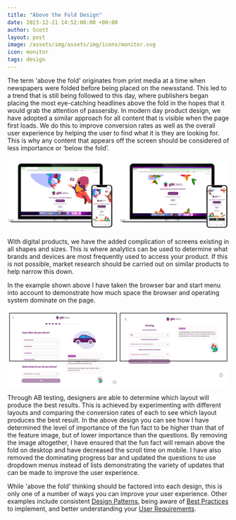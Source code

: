 ```yaml
---
title: "Above the Fold Design"
date: 2023-12-21 14:52:00:00 +00:00
author: Scott
layout: post
image: /assets/img/assets/img/icons/monitor.svg
icon: monitor
tags: design
---
```


The term 'above the fold' originates from print media at a time when newspapers were folded before being placed on the newsstand. This led to a trend that is still being followed to this day, where publishers began placing the most eye-catching headlines above the fold in the hopes that it would grab the attention of passersby. In modern day product design, we have adopted a similar approach for all content that is visible when the page first loads. We do this to improve conversion rates as well as the overall user experience by helping the user to find what it is they are looking for. This is why any content that appears off the screen should be considered of less importance or ‘below the fold’. 

<img src="/assets/img/abovethefold1.png"/>

With digital products, we have the added complication of screens existing in all shapes and sizes. This is where analytics can be used to determine what brands and devices are most frequently used to access your product. If this is not possible, market research should be carried out on similar products to help narrow this down. 

In the example shown above I have taken the browser bar and start menu into account to demonstrate how much space the browser and operating system dominate on the page. 

<img src="/assets/img/abovethefold2.png"/>

Through AB testing, designers are able to determine which layout will produce the best results. This is achieved by experimenting with different layouts and comparing the conversion rates of each to see which layout produces the best result. In the above design you can see how I have determined the level of importance of the fun fact to be higher than that of the feature image, but of lower importance than the questions. By removing the image altogether, I have ensured that the fun fact will remain above the fold on desktop and have decreased the scroll time on mobile. I have also removed the dominating progress bar and updated the questions to use dropdown menus instead of lists demonstrating the variety of updates that can be made to improve the user experience. 

While 'above the fold' thinking should be factored into each design, this is only one of a number of ways you can improve your user experience. Other examples include consistent [Design Patterns](/2023/10/16/design-systems/), being aware of [Best Practices](/2023/11/23/form-best-practices/) to implement, and better understanding your [User Requirements](/2023/03/26/user-personas/). 



